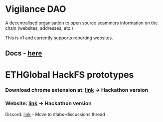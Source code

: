 # Vigilance DAO
A decentralised organisation to open source scammers information on the chain (websites, addresses, etc.)

This is v1 and currently supports reporting websites. 

## Docs - [here](https://vigilancedao.notion.site/Introduction-56c27e27bebd4f1999ae90412934c93e)

# ETHGlobal HackFS prototypes
### Download chrome extension at: [link](https://github.com/VenkatTeja/VigilanceDAO/releases/tag/beta) -> Hackathon version
### Website: [link](https://vigilance-dao.vercel.app/) -> Hackathon version

Discord: [link](https://discord.truts.xyz/) - Move to #labs-discussions thread

